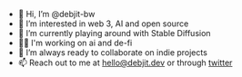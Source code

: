 - 👋 Hi, I’m @debjit-bw
- 👀 I’m interested in web 3, AI and open source
- 🌱 I’m currently playing around with Stable Diffusion
- 🧑‍💻 I'm working on ai and de-fi
- 💞️ I’m always ready to collaborate on indie projects
- 📫 Reach out to me at hello@debjit.dev or through [twitter](https://twitter.com/BhowalDebjit)

<!---
- 📩 Subscribe to my newsletter [here](https://www.debjit.dev/newsletter)
debjit-bw/debjit-bw is a ✨ special ✨ repository because its `README.md` (this file) appears on your GitHub profile.
You can click the Preview link to take a look at your changes.
--->
